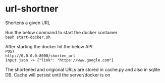 # url-shortner
Shortens a given URL

Run the below command to start the docker container
<br />```bash start-docker.sh```



After starting the docker hit the below API
<br />```POST ```
<br />```http://0.0.0.0:8000/shorten_url```
<br />```input json -> {"link": "https://www.google.com"}```



The shortened and origional URLs are stored in cache.py and also in sqlite DB.
Cache will persist until the server/docker is on
